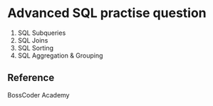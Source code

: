 # Advanced SQL practise question
1. SQL Subqueries
2. SQL Joins
3. SQL Sorting
4. SQL Aggregation & Grouping

## Reference
BossCoder Academy
